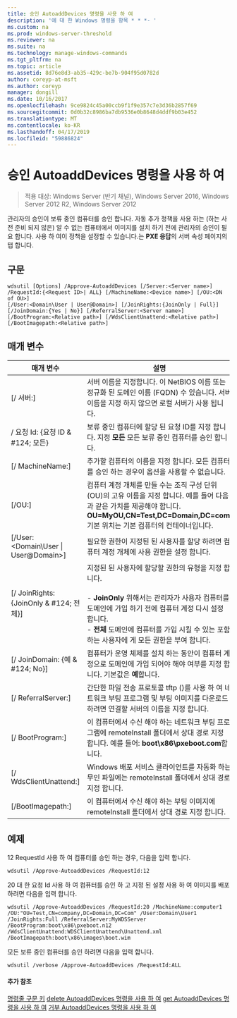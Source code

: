 ```yaml
---
title: 승인 AutoaddDevices 명령을 사용 하 여
description: '에 대 한 Windows 명령을 항목 * * *- '
ms.custom: na
ms.prod: windows-server-threshold
ms.reviewer: na
ms.suite: na
ms.technology: manage-windows-commands
ms.tgt_pltfrm: na
ms.topic: article
ms.assetid: 8d76e8d3-ab35-429c-be7b-904f95d0782d
author: coreyp-at-msft
ms.author: coreyp
manager: dongill
ms.date: 10/16/2017
ms.openlocfilehash: 9ce9824c45a00ccb9f1f9e357c7e3d36b2857f69
ms.sourcegitcommit: 0d0b32c8986ba7db9536e0b8648d4ddf9b03e452
ms.translationtype: MT
ms.contentlocale: ko-KR
ms.lasthandoff: 04/17/2019
ms.locfileid: "59886824"
---
```

# <a name="using-the-approve-autoadddevices-command"></a>승인 AutoaddDevices 명령을 사용 하 여

>적용 대상: Windows Server (반기 채널), Windows Server 2016, Windows Server 2012 R2, Windows Server 2012

관리자의 승인이 보류 중인 컴퓨터를 승인 합니다. 자동 추가 정책을 사용 하는 (하는 사전 준비 되지 않은) 알 수 없는 컴퓨터에서 이미지를 설치 하기 전에 관리자의 승인이 필요 합니다. 사용 하 여이 정책을 설정할 수 있습니다.는 **PXE 응답**의 서버 속성 페이지의 탭 합니다.
## <a name="syntax"></a>구문
```
wdsutil [Options] /Approve-AutoaddDevices [/Server:<Server name>] /RequestId:{<Request ID>| ALL} [/MachineName:<Device name>] [/OU:<DN of OU>] 
[/User:<Domain\User | User@Domain>] [/JoinRights:{JoinOnly | Full}] [/JoinDomain:{Yes | No}] [/ReferralServer:<Server name>] [/BootProgram:<Relative path>] [/WdsClientUnattend:<Relative path>] [/BootImagepath:<Relative path>]
```
## <a name="parameters"></a>매개 변수
|매개 변수|설명|
|-------|--------|
|[/ 서버:<Server name>]|서버 이름을 지정합니다. 이 NetBIOS 이름 또는 정규화 된 도메인 이름 (FQDN) 수 있습니다. 서버 이름을 지정 하지 않으면 로컬 서버가 사용 됩니다.|
|/ 요청 Id: {요청 ID & #124; 모든}|보류 중인 컴퓨터에 할당 된 요청 ID를 지정 합니다. 지정 **모든** 모든 보류 중인 컴퓨터를 승인 합니다.|
|[/ MachineName:<Device name>]|추가할 컴퓨터의 이름을 지정 합니다. 모든 컴퓨터를 승인 하는 경우이 옵션을 사용할 수 없습니다.|
|[/OU:<DN of OU>]|컴퓨터 계정 개체를 만들 수는 조직 구성 단위 (OU)의 고유 이름을 지정 합니다. 예를 들어 다음과 같은 가치를 제공해야 합니다. **OU=MyOU,CN=Test,DC=Domain,DC=com**. 기본 위치는 기본 컴퓨터의 컨테이너입니다.|
|[/User:<Domain\User &#124; User@Domain>]|필요한 권한이 지정된 된 사용자를 할당 하려면 컴퓨터 계정 개체에 사용 권한을 설정 합니다.|
|[/ JoinRights: {JoinOnly & #124; 전체}]|지정된 된 사용자에 할당할 권한의 유형을 지정 합니다.<br /><br />-   **JoinOnly** 위해서는 관리자가 사용자 컴퓨터를 도메인에 가입 하기 전에 컴퓨터 계정 다시 설정 합니다.<br />-   **전체** 도메인에 컴퓨터를 가입 시킬 수 있는 포함 하는 사용자에 게 모든 권한을 부여 합니다.|
|[/ JoinDomain: {예 & #124; No}]|컴퓨터가 운영 체제를 설치 하는 동안이 컴퓨터 계정으로 도메인에 가입 되어야 해야 여부를 지정 합니다. 기본값은 **예**합니다.|
|[/ ReferralServer:<Server name>]|간단한 파일 전송 프로토콜 tftp ()를 사용 하 여 네트워크 부팅 프로그램 및 부팅 이미지를 다운로드 하려면 연결할 서버의 이름을 지정 합니다.|
|[/ BootProgram:<Relative path>]|이 컴퓨터에서 수신 해야 하는 네트워크 부팅 프로그램에 remoteInstall 폴더에서 상대 경로 지정 합니다. 예를 들어: **boot\x86\pxeboot.com**합니다.|
|[/ WdsClientUnattend:<Relative path>]|Windows 배포 서비스 클라이언트를 자동화 하는 무인 파일에는 remoteInstall 폴더에서 상대 경로 지정 합니다.|
|[/BootImagepath:<Relative path>]|이 컴퓨터에서 수신 해야 하는 부팅 이미지에 remoteInstall 폴더에서 상대 경로 지정 합니다.|
## <a name="BKMK_examples"></a>예제
12 RequestId 사용 하 여 컴퓨터를 승인 하는 경우, 다음을 입력 합니다.
```
wdsutil /Approve-AutoaddDevices /RequestId:12
```
20 대 한 요청 Id 사용 하 여 컴퓨터를 승인 하 고 지정 된 설정 사용 하 여 이미지를 배포 하려면 다음을 입력 합니다.
```
wdsutil /Approve-AutoaddDevices /RequestId:20 /MachineName:computer1 /OU:"OU=Test,CN=company,DC=Domain,DC=Com" /User:Domain\User1 
/JoinRights:Full /ReferralServer:MyWDSServer /BootProgram:boot\x86\pxeboot.n12 /WdsClientUnattend:WDSClientUnattend\Unattend.xml /BootImagepath:boot\x86\images\boot.wim
```
모든 보류 중인 컴퓨터를 승인 하려면 다음을 입력 합니다.
```
wdsutil /verbose /Approve-AutoaddDevices /RequestId:ALL
```
#### <a name="additional-references"></a>추가 참조
[명령줄 구문 키](command-line-syntax-key.md)
[delete AutoaddDevices 명령을 사용 하 여](using-the-delete-autoadddevices-command.md)
[get AutoaddDevices 명령을 사용 하 여](using-the-get-autoadddevices-command.md) 
 [거부 AutoaddDevices 명령을 사용 하 여](using-the-reject-autoadddevices-command.md)

